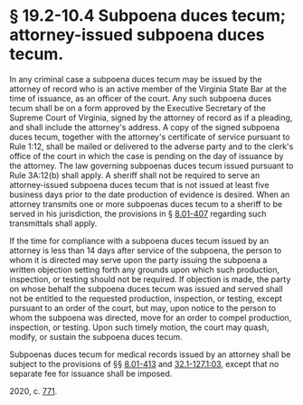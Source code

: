 # § 19.2-10.4 Subpoena duces tecum; attorney-issued subpoena duces tecum.

<p>In any criminal case a subpoena duces tecum may be issued by the attorney of record who is an active member of the Virginia State Bar at the time of issuance, as an officer of the court. Any such subpoena duces tecum shall be on a form approved by the Executive Secretary of the Supreme Court of Virginia, signed by the attorney of record as if a pleading, and shall include the attorney's address. A copy of the signed subpoena duces tecum, together with the attorney's certificate of service pursuant to Rule 1:12, shall be mailed or delivered to the adverse party and to the clerk's office of the court in which the case is pending on the day of issuance by the attorney. The law governing subpoenas duces tecum issued pursuant to Rule 3A:12(b) shall apply. A sheriff shall not be required to serve an attorney-issued subpoena duces tecum that is not issued at least five business days prior to the date production of evidence is desired. When an attorney transmits one or more subpoenas duces tecum to a sheriff to be served in his jurisdiction, the provisions in § <a href='/vacode/8.01-407/'>8.01-407</a> regarding such transmittals shall apply.</p><p>If the time for compliance with a subpoena duces tecum issued by an attorney is less than 14 days after service of the subpoena, the person to whom it is directed may serve upon the party issuing the subpoena a written objection setting forth any grounds upon which such production, inspection, or testing should not be required. If objection is made, the party on whose behalf the subpoena duces tecum was issued and served shall not be entitled to the requested production, inspection, or testing, except pursuant to an order of the court, but may, upon notice to the person to whom the subpoena was directed, move for an order to compel production, inspection, or testing. Upon such timely motion, the court may quash, modify, or sustain the subpoena duces tecum.</p><p>Subpoenas duces tecum for medical records issued by an attorney shall be subject to the provisions of §§ <a href='/vacode/8.01-413/'>8.01-413</a> and <a href='/vacode/32.1-127.1:03/'>32.1-127.1:03</a>, except that no separate fee for issuance shall be imposed.</p><p>2020, c. <a href='http://lis.virginia.gov/cgi-bin/legp604.exe?201+ful+CHAP0771'>771</a>.</p>